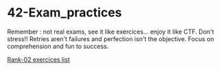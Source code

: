 # 42-Exam_practices
Remember : not real exams, see it like exercices... enjoy it like CTF. Don't stress!! Retries aren't failures and perfection isn't the objective. Focus on comprehension and fun to success.

[Rank-02 exercices list](https://github.com/ava8kyoko/42-Exam_practice/blob/master/Rank-02/rank-02.md)
